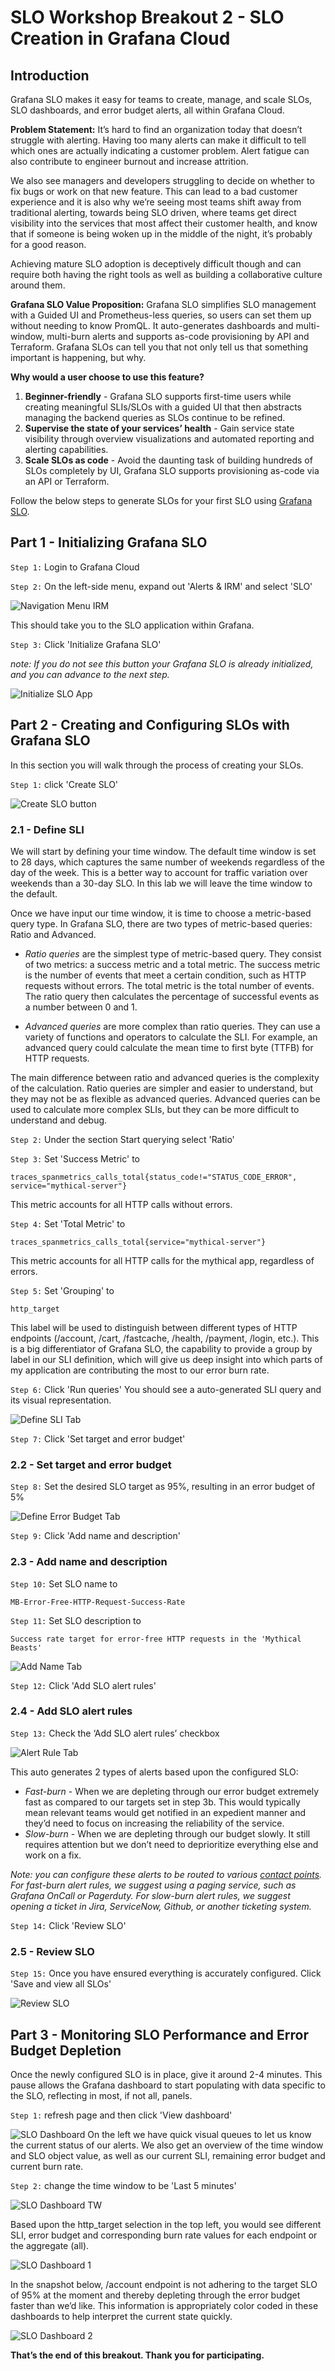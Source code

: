 # SLO Workshop Breakout 2 - SLO Creation in Grafana Cloud

## Introduction
Grafana SLO makes it easy for teams to create, manage, and scale SLOs, SLO dashboards, and error budget alerts, all within Grafana Cloud.

**Problem Statement:**
It’s hard to find an organization today that doesn’t struggle with alerting. Having too many alerts can make it difficult to tell which ones are actually indicating a customer problem. Alert fatigue can also contribute to engineer burnout and increase attrition.

We also see managers and developers struggling to decide on whether to fix bugs or work on that new feature. This can lead to a bad customer experience and it is also why we’re seeing most teams shift away from traditional alerting, towards being SLO driven, where teams get direct visibility into the services that most affect their customer health, and know that if someone is being woken up in the middle of the night, it’s probably for a good reason.

Achieving mature SLO adoption is deceptively difficult though and can require both having the right tools as well as building a collaborative culture around them. 

**Grafana SLO Value Proposition:**
Grafana SLO simplifies SLO management with a Guided UI and Prometheus-less queries, so users can set them up without needing to know PromQL. It auto-generates dashboards and multi-window, multi-burn alerts and supports as-code provisioning by API and Terraform.
Grafana SLOs can tell you that not only tell us that something important is happening, but why. 

**Why would  a user choose to use this feature?**
1. **Beginner-friendly** - Grafana SLO supports first-time users while creating meaningful SLIs/SLOs with a guided UI that then abstracts managing the backend queries as SLOs continue to be refined.
2. **Supervise the state of your services’ health** - Gain service state visibility through overview visualizations and automated reporting and alerting capabilities.
3. **Scale SLOs as code** - Avoid the daunting task of building hundreds of SLOs completely by UI, Grafana SLO supports provisioning as-code via an API or Terraform.

Follow the below steps to generate SLOs for your first SLO using [Grafana SLO](https://grafana.com/docs/grafana-cloud/alerting-and-irm/slo/).

## Part 1 - Initializing Grafana SLO
```Step 1:``` Login to Grafana Cloud

```Step 2:``` On the left-side menu, expand out 'Alerts & IRM' and select 'SLO'

![Navigation Menu IRM](./images/navigation_menu_irm.png)

This should take you to the SLO application within Grafana.

```Step 3:``` Click 'Initialize Grafana SLO' 

*note: If you do not see this button your Grafana SLO is already initialized, and you can advance to the next step.*

![Initialize SLO App](./images/initalize_slo_app.png)

## Part 2 - Creating and Configuring SLOs with Grafana SLO
In this section you will walk through the process of creating your SLOs.

```Step 1:``` click 'Create SLO'

![Create SLO button](./images/create_slo_button.png)

### 2.1 - Define SLI
We will start by defining your time window. The default time window is set to 28 days, which captures the same number of weekends regardless of the day of the week. This is a better way to account for traffic variation over weekends than a 30-day SLO. In this lab we will leave the time window to the default.

Once we have input our time window, it is time to choose a metric-based query type. In Grafana SLO, there are two types of metric-based queries: Ratio and Advanced.

- *Ratio queries* are the simplest type of metric-based query. They consist of two metrics: a success metric and a total metric. The success metric is the number of events that meet a certain condition, such as HTTP requests without errors. The total metric is the total number of events. The ratio query then calculates the percentage of successful events as a number between 0 and 1.

- *Advanced queries* are more complex than ratio queries. They can use a variety of functions and operators to calculate the SLI. For example, an advanced query could calculate the mean time to first byte (TTFB) for HTTP requests.

The main difference between ratio and advanced queries is the complexity of the calculation. Ratio queries are simpler and easier to understand, but they may not be as flexible as advanced queries. Advanced queries can be used to calculate more complex SLIs, but they can be more difficult to understand and debug.

```Step 2:``` Under the section Start querying select 'Ratio'

```Step 3:``` Set 'Success Metric' to
```
traces_spanmetrics_calls_total{status_code!="STATUS_CODE_ERROR", service="mythical-server"}
``` 
This metric accounts for all HTTP calls without errors.

```Step 4:``` Set 'Total Metric' to 
```
traces_spanmetrics_calls_total{service="mythical-server"}
```
This metric accounts for all HTTP calls for the mythical app, regardless of errors.

```Step 5:``` Set 'Grouping' to
```
http_target
```
This label will be used to distinguish between different types of HTTP endpoints (/account, /cart, /fastcache, /health, /payment, /login, etc.). This is a big differentiator of Grafana SLO, the capability to provide a group by label in our SLI definition, which will give us deep insight into which parts of my application are contributing the most to our error burn rate.

```Step 6:``` Click 'Run queries'
You should see a auto-generated SLI query and its visual representation.

![Define SLI Tab](./images/define_sli_tab.png)

```Step 7:``` Click 'Set target and error budget'

### 2.2 - Set target and error budget
```Step 8:``` Set the desired SLO target as 95%, resulting in an error budget of 5%

![Define Error Budget Tab](./images/define_error_budget_tab.png)

```Step 9:``` Click 'Add name and description'

### 2.3 - Add name and description
```Step 10:``` Set SLO name to
```
MB-Error-Free-HTTP-Request-Success-Rate
```
```Step 11:``` Set SLO description to
```
Success rate target for error-free HTTP requests in the 'Mythical Beasts'
```
![Add Name Tab](./images/add_name_tab.png)

```Step 12:``` Click 'Add SLO alert rules'

### 2.4 - Add SLO alert rules

```Step 13:``` Check the ‘Add SLO alert rules’ checkbox

![Alert Rule Tab](./images/alert_rule_tab.png)

This auto generates 2 types of alerts based upon the configured SLO:
- *Fast-burn* - When we are depleting through our error budget extremely fast as compared to our targets set in step 3b. This would typically mean relevant teams would get notified in an expedient manner and they’d need to focus on increasing the reliability of the service.
- *Slow-burn* - When we are depleting through our budget slowly. It still requires attention but we don’t need to deprioritize everything else and work on a fix.

*Note: you can configure these alerts to be routed to various [contact points](https://grafana.com/docs/grafana/latest/alerting/alerting-rules/manage-contact-points/configure-integrations/). For fast-burn alert rules, we suggest using a paging service, such as Grafana OnCall or Pagerduty. For slow-burn alert rules, we suggest opening a ticket in Jira, ServiceNow, Github, or another ticketing system.*

```Step 14:``` Click 'Review SLO'

### 2.5 - Review SLO
```Step 15:``` Once you have ensured everything is accurately configured. Click 'Save and view all SLOs'

![Review SLO](./images/review_slo.png)

## Part 3 - Monitoring SLO Performance and Error Budget Depletion
Once the newly configured SLO is in place, give it around 2-4 minutes. This pause allows the Grafana dashboard to start populating with data specific to the SLO, reflecting in most, if not all, panels.

```Step 1:``` refresh page and then click 'View dashboard'

![SLO Dashboard](./images/slo_dashboard.png)
On the left we have quick visual queues to let us know the current status of our alerts. We also get an overview of the time window and SLO object value, as well as our current SLI, remaining error budget and current burn rate.

```Step 2:``` change the time window to be 'Last 5 minutes'

![SLO Dashboard TW](./images/slo_dashboard_tw.png)

Based upon the http_target selection in the top left, you would see different SLI, error budget and corresponding burn rate values for each endpoint or the aggregate (all).

![SLO Dashboard 1](./images/slo_dashboard_1.png)


In the snapshot below, /account endpoint is not adhering to the target SLO of 95% at the moment and thereby depleting through the error budget faster than we’d like. This information is appropriately color coded in these dashboards to help interpret the current state quickly.

![SLO Dashboard 2](./images/slo_dashboard_2.png)

**That’s the end of this breakout. Thank you for participating.**
